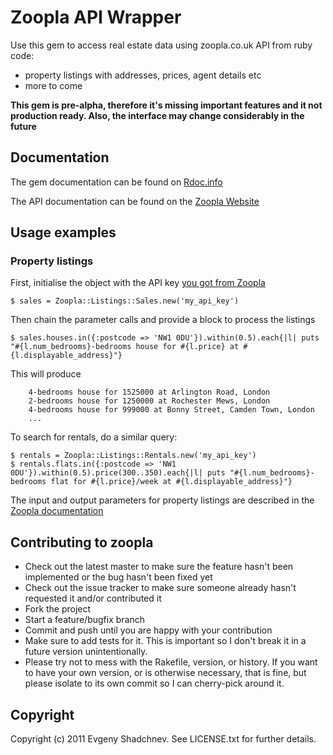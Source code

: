 # Zoopla API Wrapper

Use this gem to access real estate data using zoopla.co.uk API from ruby code:

  * property listings with addresses, prices, agent details etc
  * more to come
  
  **This gem is pre-alpha, therefore it's missing important features and it not production ready. Also, the interface may change considerably in the future**

## Documentation
The gem documentation can be found on [Rdoc.info](http://rdoc.info/github/shadchnev/zoopla/master/frames)

The API documentation can be found on the [Zoopla Website](http://developer.zoopla.com/docs)

## Usage examples

### Property listings

First, initialise the object with the API key [you got from Zoopla](http://developer.zoopla.com/member/register/)

	$ sales = Zoopla::Listings::Sales.new('my_api_key')
	
Then chain the parameter calls and provide a block to process the listings

    $ sales.houses.in({:postcode => 'NW1 0DU'}).within(0.5).each{|l| puts "#{l.num_bedrooms}-bedrooms house for #{l.price} at #{l.displayable_address}"}

This will produce

		4-bedrooms house for 1525000 at Arlington Road, London
		2-bedrooms house for 1250000 at Rochester Mews, London
		4-bedrooms house for 999000 at Bonny Street, Camden Town, London
		...
		
To search for rentals, do a similar query:

    $ rentals = Zoopla::Listings::Rentals.new('my_api_key')
    $ rentals.flats.in({:postcode => 'NW1 0DU'}).within(0.5).price(300..350).each{|l| puts "#{l.num_bedrooms}-bedrooms flat for #{l.price}/week at #{l.displayable_address}"}

The input and output parameters for property listings are described in the [Zoopla documentation](http://developer.zoopla.com/docs/read/Property_listings)


## Contributing to zoopla
 
* Check out the latest master to make sure the feature hasn't been implemented or the bug hasn't been fixed yet
* Check out the issue tracker to make sure someone already hasn't requested it and/or contributed it
* Fork the project
* Start a feature/bugfix branch
* Commit and push until you are happy with your contribution
* Make sure to add tests for it. This is important so I don't break it in a future version unintentionally.
* Please try not to mess with the Rakefile, version, or history. If you want to have your own version, or is otherwise necessary, that is fine, but please isolate to its own commit so I can cherry-pick around it.

## Copyright

Copyright (c) 2011 Evgeny Shadchnev. See LICENSE.txt for further details.


